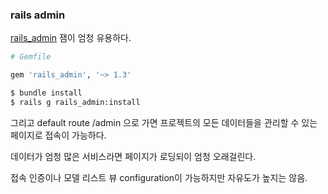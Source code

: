### rails admin

[rails_admin](https://github.com/sferik/rails_admin) 잼이 엄청 유용하다.

```ruby
# Gemfile

gem 'rails_admin', '~> 1.3' 
```

```bash
$ bundle install
$ rails g rails_admin:install
```

그리고 default route /admin 으로 가면 프로젝트의 모든 데이터들을 관리할 수 있는 페이지로 접속이 가능하다.

데이터가 엄청 많은 서비스라면 페이지가 로딩되이 엄청 오래걸린다.

접속 인증이나 모델 리스트 뷰 configuration이 가능하지만 자유도가 높지는 않음.